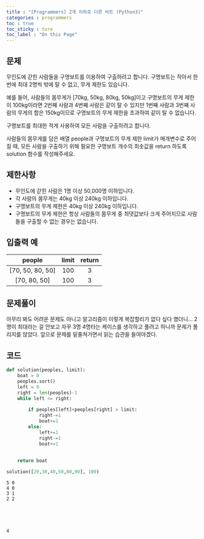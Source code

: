 ```yaml
---
title : "[Programmers] 2개 이하로 다른 비트 (Python3)"
categories : programmers
toc : true
toc_sticky : ture
toc_label : "On this Page"
---
```

## 문제 
무인도에 갇힌 사람들을 구명보트를 이용하여 구출하려고 합니다. 구명보트는 작아서 한 번에 최대 2명씩 밖에 탈 수 없고, 무게 제한도 있습니다.

예를 들어, 사람들의 몸무게가 [70kg, 50kg, 80kg, 50kg]이고 구명보트의 무게 제한이 100kg이라면 2번째 사람과 4번째 사람은 같이 탈 수 있지만 1번째 사람과 3번째 사람의 무게의 합은 150kg이므로 구명보트의 무게 제한을 초과하여 같이 탈 수 없습니다.

구명보트를 최대한 적게 사용하여 모든 사람을 구출하려고 합니다.

사람들의 몸무게를 담은 배열 people과 구명보트의 무게 제한 limit가 매개변수로 주어질 때, 모든 사람을 구출하기 위해 필요한 구명보트 개수의 최솟값을 return 하도록 solution 함수를 작성해주세요.

## 제한사항
* 무인도에 갇힌 사람은 1명 이상 50,000명 이하입니다.
* 각 사람의 몸무게는 40kg 이상 240kg 이하입니다.
* 구명보트의 무게 제한은 40kg 이상 240kg 이하입니다.
* 구명보트의 무게 제한은 항상 사람들의 몸무게 중 최댓값보다 크게 주어지므로 사람들을 구출할 수 없는 경우는 없습니다.

## 입출력 예
|people	|limit	|return|
|:---:|:---:|:---:|
|[70, 50, 80, 50]|	100	|3|
|[70, 80, 50]	|100	|3|

## 문제풀이
아무리 봐도 어려운 문제도 아니고 알고리즘이 이렇게 복잡할리가 없다 싶다 했더니... 2명이 최대라는 걸 안보고 자꾸 3명 4명타는 케이스를 생각하고 풀려고 하니까 문제가 풀리지를 않았다. 앞으로 문제를 밑줄쳐가면서 읽는 습관을 들여야겠다.

## 코드


```python
def solution(peoples, limit):
    boat = 0
    peoples.sort()
    left = 0
    right = len(peoples)-1
    while left <= right:
       
        if peoples[left]+peoples[right] > limit:
            right-=1
            boat+=1
        else:
            left+=1
            right-=1
            boat+=1
        
        
    return boat
```


```python
solution([20,30,40,50,80,90], 100)
```

    5 0
    4 0
    3 1
    2 2





    4


